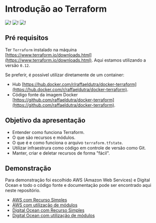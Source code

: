 # Introdução ao Terraform

![!](https://img.shields.io/github/repo-size/raffaeldutra/presentation-terraform-introduction)  ![!](https://img.shields.io/github/languages/top/raffaeldutra/presentation-terraform-introduction)  ![!](https://img.shields.io/github/v/tag/raffaeldutra/presentation-terraform-introduction)

## Pré requisitos
Ter `Terraform` instalado na máquina [https://www.terraform.io/downloads.html](https://www.terraform.io/downloads.html). Aqui estamos utilizando a versão `0.12`.

Se preferir, é possível utilizar diretamente de um container:
* Hub [https://hub.docker.com/r/raffaeldutra/docker-terraform](https://hub.docker.com/r/raffaeldutra/docker-terraform).
* Código fonte da imagem Docker [https://github.com/raffaeldutra/docker-terraform](https://github.com/raffaeldutra/docker-terraform).

## Objetivo da apresentação

* Entender como funciona Terraform.
* O que são recursos e módulos.
* O que é e como funciona o arquivo `terraform.tfstate`.
* Utilizar infraestrura como código em controle de versão como Git.
* Manter, criar e deletar recursos de forma "fácil".


## Demonstração

Para demonstração foi escolhido AWS (Amazon Web Services) e Digital Ocean e todo o código fonte e documentação pode ser encontrado aqui neste reposítório.

* [AWS com Recurso Simples](docs/aws/simple/readme.md)
* [AWS com utilização de módulos](docs/aws/with-modules/readme.md)
* [Digital Ocean com Recurso Simples](docs/digital-ocean/simple/readme.md)
* [Digital Ocean com utilização de módulos](docs/digital-ocean/with-modules/readme.md)
